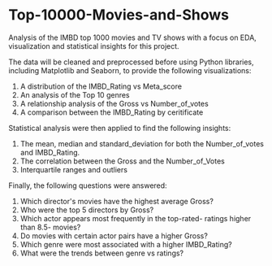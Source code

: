 # Top-10000-Movies-and-Shows
Analysis of the IMBD top 1000 movies and TV shows with a focus on EDA, visualization and statistical insights for this project.

The data will be cleaned and preprocessed before using Python libraries, including Matplotlib and Seaborn, to provide the following visualizations:

1. A distribution of the IMBD_Rating vs Meta_score
2. An analysis of the Top 10 genres
3. A relationship analysis of the Gross vs Number_of_votes
4. A comparison between the IMBD_Rating by ceritificate

Statistical analysis were then applied to find the following insights:

1. The mean, median and standard_deviation for both the Number_of_votes and IMBD_Rating.
2. The correlation between the Gross and the Number_of_Votes
3. Interquartile ranges and outliers

Finally, the following questions were answered:

1. Which director's movies have the highest average Gross?
2. Who were the top 5 directors by Gross?
3. Which actor appears most frequently in the top-rated- ratings higher than 8.5- movies?
4. Do movies with certain actor pairs have a higher Gross?
5. Which genre were most associated with a higher IMBD_Rating?
6. What were the trends between genre vs ratings?
